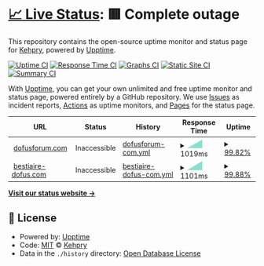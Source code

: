 # [📈 Live Status](https://Kehpry.github.io/phishcheck): <!--live status--> **🟥 Complete outage**

This repository contains the open-source uptime monitor and status page for [Kehpry](https://Kehpry.github.io/phishcheck), powered by [Upptime](https://github.com/upptime/upptime).

[![Uptime CI](https://github.com/Kehpry/phishcheck/workflows/Uptime%20CI/badge.svg)](https://github.com/Kehpry/phishcheck/actions?query=workflow%3A%22Uptime+CI%22)
[![Response Time CI](https://github.com/Kehpry/phishcheck/workflows/Response%20Time%20CI/badge.svg)](https://github.com/Kehpry/phishcheck/actions?query=workflow%3A%22Response+Time+CI%22)
[![Graphs CI](https://github.com/Kehpry/phishcheck/workflows/Graphs%20CI/badge.svg)](https://github.com/Kehpry/phishcheck/actions?query=workflow%3A%22Graphs+CI%22)
[![Static Site CI](https://github.com/Kehpry/phishcheck/workflows/Static%20Site%20CI/badge.svg)](https://github.com/Kehpry/phishcheck/actions?query=workflow%3A%22Static+Site+CI%22)
[![Summary CI](https://github.com/Kehpry/phishcheck/workflows/Summary%20CI/badge.svg)](https://github.com/Kehpry/phishcheck/actions?query=workflow%3A%22Summary+CI%22)

With [Upptime](https://upptime.js.org), you can get your own unlimited and free uptime monitor and status page, powered entirely by a GitHub repository. We use [Issues](https://github.com/Kehpry/phishcheck/issues) as incident reports, [Actions](https://github.com/Kehpry/phishcheck/actions) as uptime monitors, and [Pages](https://Kehpry.github.io/phishcheck) for the status page.

<!--start: status pages-->
<!-- This summary is generated by Upptime (https://github.com/upptime/upptime) -->
<!-- Do not edit this manually, your changes will be overwritten -->
<!-- prettier-ignore -->
| URL | Status | History | Response Time | Uptime |
| --- | ------ | ------- | ------------- | ------ |
| <img alt="" src="https://favicons.githubusercontent.com/dofusforum.com" height="13"> [dofusforum.com](http://dofusforum.com/) | Inaccessible | [dofusforum-com.yml](https://github.com/Kehpry/phishcheck/commits/HEAD/history/dofusforum-com.yml) | <details><summary><img alt="Response time graph" src="./graphs/dofusforum-com/response-time-week.png" height="20"> 1019ms</summary><br><a href="https://phishcheck.dofhelp.fr/history/dofusforum-com"><img alt="Response time 1019" src="https://img.shields.io/endpoint?url=https%3A%2F%2Fraw.githubusercontent.com%2FKehpry%2Fphishcheck%2FHEAD%2Fapi%2Fdofusforum-com%2Fresponse-time.json"></a><br><a href="https://phishcheck.dofhelp.fr/history/dofusforum-com"><img alt="24-hour response time 1019" src="https://img.shields.io/endpoint?url=https%3A%2F%2Fraw.githubusercontent.com%2FKehpry%2Fphishcheck%2FHEAD%2Fapi%2Fdofusforum-com%2Fresponse-time-day.json"></a><br><a href="https://phishcheck.dofhelp.fr/history/dofusforum-com"><img alt="7-day response time 1019" src="https://img.shields.io/endpoint?url=https%3A%2F%2Fraw.githubusercontent.com%2FKehpry%2Fphishcheck%2FHEAD%2Fapi%2Fdofusforum-com%2Fresponse-time-week.json"></a><br><a href="https://phishcheck.dofhelp.fr/history/dofusforum-com"><img alt="30-day response time 1019" src="https://img.shields.io/endpoint?url=https%3A%2F%2Fraw.githubusercontent.com%2FKehpry%2Fphishcheck%2FHEAD%2Fapi%2Fdofusforum-com%2Fresponse-time-month.json"></a><br><a href="https://phishcheck.dofhelp.fr/history/dofusforum-com"><img alt="1-year response time 1019" src="https://img.shields.io/endpoint?url=https%3A%2F%2Fraw.githubusercontent.com%2FKehpry%2Fphishcheck%2FHEAD%2Fapi%2Fdofusforum-com%2Fresponse-time-year.json"></a></details> | <details><summary><a href="https://phishcheck.dofhelp.fr/history/dofusforum-com">99.82%</a></summary><a href="https://phishcheck.dofhelp.fr/history/dofusforum-com"><img alt="All-time uptime 99.82%" src="https://img.shields.io/endpoint?url=https%3A%2F%2Fraw.githubusercontent.com%2FKehpry%2Fphishcheck%2FHEAD%2Fapi%2Fdofusforum-com%2Fuptime.json"></a><br><a href="https://phishcheck.dofhelp.fr/history/dofusforum-com"><img alt="24-hour uptime 99.82%" src="https://img.shields.io/endpoint?url=https%3A%2F%2Fraw.githubusercontent.com%2FKehpry%2Fphishcheck%2FHEAD%2Fapi%2Fdofusforum-com%2Fuptime-day.json"></a><br><a href="https://phishcheck.dofhelp.fr/history/dofusforum-com"><img alt="7-day uptime 99.82%" src="https://img.shields.io/endpoint?url=https%3A%2F%2Fraw.githubusercontent.com%2FKehpry%2Fphishcheck%2FHEAD%2Fapi%2Fdofusforum-com%2Fuptime-week.json"></a><br><a href="https://phishcheck.dofhelp.fr/history/dofusforum-com"><img alt="30-day uptime 99.82%" src="https://img.shields.io/endpoint?url=https%3A%2F%2Fraw.githubusercontent.com%2FKehpry%2Fphishcheck%2FHEAD%2Fapi%2Fdofusforum-com%2Fuptime-month.json"></a><br><a href="https://phishcheck.dofhelp.fr/history/dofusforum-com"><img alt="1-year uptime 99.82%" src="https://img.shields.io/endpoint?url=https%3A%2F%2Fraw.githubusercontent.com%2FKehpry%2Fphishcheck%2FHEAD%2Fapi%2Fdofusforum-com%2Fuptime-year.json"></a></details>
| <img alt="" src="https://favicons.githubusercontent.com/bestiaire-dofus.com" height="13"> [bestiaire-dofus.com](http://bestiaire-dofus.com/) | Inaccessible | [bestiaire-dofus-com.yml](https://github.com/Kehpry/phishcheck/commits/HEAD/history/bestiaire-dofus-com.yml) | <details><summary><img alt="Response time graph" src="./graphs/bestiaire-dofus-com/response-time-week.png" height="20"> 1101ms</summary><br><a href="https://phishcheck.dofhelp.fr/history/bestiaire-dofus-com"><img alt="Response time 1101" src="https://img.shields.io/endpoint?url=https%3A%2F%2Fraw.githubusercontent.com%2FKehpry%2Fphishcheck%2FHEAD%2Fapi%2Fbestiaire-dofus-com%2Fresponse-time.json"></a><br><a href="https://phishcheck.dofhelp.fr/history/bestiaire-dofus-com"><img alt="24-hour response time 1101" src="https://img.shields.io/endpoint?url=https%3A%2F%2Fraw.githubusercontent.com%2FKehpry%2Fphishcheck%2FHEAD%2Fapi%2Fbestiaire-dofus-com%2Fresponse-time-day.json"></a><br><a href="https://phishcheck.dofhelp.fr/history/bestiaire-dofus-com"><img alt="7-day response time 1101" src="https://img.shields.io/endpoint?url=https%3A%2F%2Fraw.githubusercontent.com%2FKehpry%2Fphishcheck%2FHEAD%2Fapi%2Fbestiaire-dofus-com%2Fresponse-time-week.json"></a><br><a href="https://phishcheck.dofhelp.fr/history/bestiaire-dofus-com"><img alt="30-day response time 1101" src="https://img.shields.io/endpoint?url=https%3A%2F%2Fraw.githubusercontent.com%2FKehpry%2Fphishcheck%2FHEAD%2Fapi%2Fbestiaire-dofus-com%2Fresponse-time-month.json"></a><br><a href="https://phishcheck.dofhelp.fr/history/bestiaire-dofus-com"><img alt="1-year response time 1101" src="https://img.shields.io/endpoint?url=https%3A%2F%2Fraw.githubusercontent.com%2FKehpry%2Fphishcheck%2FHEAD%2Fapi%2Fbestiaire-dofus-com%2Fresponse-time-year.json"></a></details> | <details><summary><a href="https://phishcheck.dofhelp.fr/history/bestiaire-dofus-com">99.88%</a></summary><a href="https://phishcheck.dofhelp.fr/history/bestiaire-dofus-com"><img alt="All-time uptime 99.88%" src="https://img.shields.io/endpoint?url=https%3A%2F%2Fraw.githubusercontent.com%2FKehpry%2Fphishcheck%2FHEAD%2Fapi%2Fbestiaire-dofus-com%2Fuptime.json"></a><br><a href="https://phishcheck.dofhelp.fr/history/bestiaire-dofus-com"><img alt="24-hour uptime 99.88%" src="https://img.shields.io/endpoint?url=https%3A%2F%2Fraw.githubusercontent.com%2FKehpry%2Fphishcheck%2FHEAD%2Fapi%2Fbestiaire-dofus-com%2Fuptime-day.json"></a><br><a href="https://phishcheck.dofhelp.fr/history/bestiaire-dofus-com"><img alt="7-day uptime 99.88%" src="https://img.shields.io/endpoint?url=https%3A%2F%2Fraw.githubusercontent.com%2FKehpry%2Fphishcheck%2FHEAD%2Fapi%2Fbestiaire-dofus-com%2Fuptime-week.json"></a><br><a href="https://phishcheck.dofhelp.fr/history/bestiaire-dofus-com"><img alt="30-day uptime 99.88%" src="https://img.shields.io/endpoint?url=https%3A%2F%2Fraw.githubusercontent.com%2FKehpry%2Fphishcheck%2FHEAD%2Fapi%2Fbestiaire-dofus-com%2Fuptime-month.json"></a><br><a href="https://phishcheck.dofhelp.fr/history/bestiaire-dofus-com"><img alt="1-year uptime 99.88%" src="https://img.shields.io/endpoint?url=https%3A%2F%2Fraw.githubusercontent.com%2FKehpry%2Fphishcheck%2FHEAD%2Fapi%2Fbestiaire-dofus-com%2Fuptime-year.json"></a></details>

<!--end: status pages-->

[**Visit our status website →**](https://Kehpry.github.io/phishcheck)

## 📄 License

- Powered by: [Upptime](https://github.com/upptime/upptime)
- Code: [MIT](./LICENSE) © [Kehpry](https://Kehpry.github.io/phishcheck)
- Data in the `./history` directory: [Open Database License](https://opendatacommons.org/licenses/odbl/1-0/)
